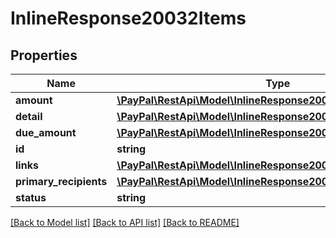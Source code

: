 # InlineResponse20032Items

## Properties
Name | Type | Description | Notes
------------ | ------------- | ------------- | -------------
**amount** | [**\PayPal\RestApi\Model\InlineResponse20032Amount**](InlineResponse20032Amount.md) |  | [optional] 
**detail** | [**\PayPal\RestApi\Model\InlineResponse20032Detail**](InlineResponse20032Detail.md) |  | [optional] 
**due_amount** | [**\PayPal\RestApi\Model\InlineResponse20032Amount**](InlineResponse20032Amount.md) |  | [optional] 
**id** | **string** |  | [optional] 
**links** | [**\PayPal\RestApi\Model\InlineResponse20032Links[]**](InlineResponse20032Links.md) |  | [optional] 
**primary_recipients** | [**\PayPal\RestApi\Model\InlineResponse20032PrimaryRecipients[]**](InlineResponse20032PrimaryRecipients.md) |  | [optional] 
**status** | **string** |  | [optional] 

[[Back to Model list]](../README.md#documentation-for-models) [[Back to API list]](../README.md#documentation-for-api-endpoints) [[Back to README]](../README.md)


